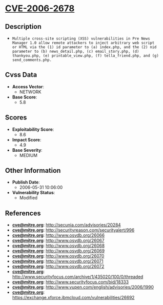 
# [CVE-2006-2678](http://secunia.com/advisories/20284)

## Description

- `Multiple cross-site scripting (XSS) vulnerabilities in Pre News Manager 1.0 allow remote attackers to inject arbitrary web script or HTML via the (1) id parameter to (a) index.php, and the (2) nid parameter to (b) news_detail.php, (c) email_story.php, (d) thankyou.php, (e) printable_view.php, (f) tella_friend.php, and (g) send_comments.php.`

## Cvss Data

- **Access Vector**:
  - NETWORK
- **Base Score**:
  - 5.8

## Scores

- **Exploitability Score**:
  - 8.6
- **Impact Score**:
  - 4.9
- **Base Severity**:
  - MEDIUM

## Other Information

- **Publish Date**:
  - 2006-05-31 10:06:00
- **Vulnerability Status**:
  - Modified

## References

- **cve@mitre.org**: http://secunia.com/advisories/20284
- **cve@mitre.org**: http://securityreason.com/securityalert/996
- **cve@mitre.org**: http://www.osvdb.org/26066
- **cve@mitre.org**: http://www.osvdb.org/26067
- **cve@mitre.org**: http://www.osvdb.org/26068
- **cve@mitre.org**: http://www.osvdb.org/26069
- **cve@mitre.org**: http://www.osvdb.org/26070
- **cve@mitre.org**: http://www.osvdb.org/26071
- **cve@mitre.org**: http://www.osvdb.org/26072
- **cve@mitre.org**: http://www.securityfocus.com/archive/1/435020/100/0/threaded
- **cve@mitre.org**: http://www.securityfocus.com/bid/18333
- **cve@mitre.org**: http://www.vupen.com/english/advisories/2006/1990
- **cve@mitre.org**: https://exchange.xforce.ibmcloud.com/vulnerabilities/26692
